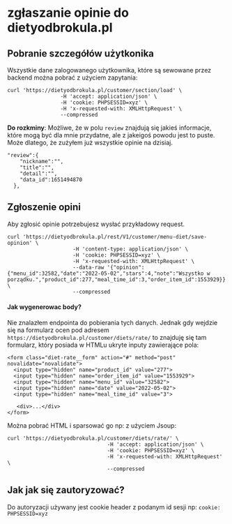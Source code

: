 # zgłaszanie opinie do dietyodbrokula.pl

## Pobranie szczegółów użytkonika

Wszystkie dane zalogowanego użytkownika, które są sewowane przez backend można pobrać z użyciem zapytania: 
```
curl 'https://dietyodbrokula.pl/customer/section/load' \
                 -H 'accept: application/json' \
                 -H 'cookie: PHPSESSID=xyz' \
                 -H 'x-requested-with: XMLHttpRequest' \
                 --compressed
```

**Do rozkminy**: Możliwe, że w polu `review` znajdują się jakieś informacje, które mogą być dla mnie przydatne, ale z jakeigoś powodu jest to puste. Może dlatego, że zużyłem już wszystkie opinie na dzisiaj.
```
"review":{
    "nickname":"",
    "title":"",
    "detail":"",
    "data_id":1651494870
  },
```

## Zgłoszenie opini

Aby zgłosić opinie potrzebujesz wysłać przykładowy request. 
```
curl 'https://dietyodbrokula.pl/rest/V1/customer/menu-diet/save-opinion' \
                     -H 'content-type: application/json' \
                     -H 'cookie: PHPSESSID=xyz' \
                     -H 'x-requested-with: XMLHttpRequest' \
                     --data-raw '{"opinion":{"menu_id":32582,"date":"2022-05-02","stars":4,"note":"Wszystko w porządku.","product_id":277,"meal_time_id":3,"order_item_id":1553929}}' \
                     --compressed

```

#### Jak wygenerowac body?

Nie znalazłem endpointa do pobierania tych danych. Jednak gdy wejdzie się na formularz ocen pod adresem `https://dietyodbrokula.pl/customer/diets/rate/` to znajduję się tam formularz, który posiada w HTMLu ukryte inputy zawierające pola:
```
<form class="diet-rate__form" action="#" method="post" novalidate="novalidate">
  <input type="hidden" name="product_id" value="277">
  <input type="hidden" name="order_item_id" value="1553929">
  <input type="hidden" name="menu_id" value="32582">
  <input type="hidden" name="date" value="2022-05-02">
  <input type="hidden" name="meal_time_id" value="3">
                                    
   <div>...</div>
</form>
```

Można pobrać HTML i sparsować go np: z użyciem Jsoup:

```
curl 'https://dietyodbrokula.pl/customer/diets/rate/' \
                                -H 'accept: application/json' \
                                -H 'cookie: PHPSESSID=xyz' \
                                -H 'x-requested-with: XMLHttpRequest' \
                                --compressed
```

## Jak jak się zautoryzować?

Do autoryzacji używany jest cookie header z podanym id sesji np: `cookie: PHPSESSID=xyz`
